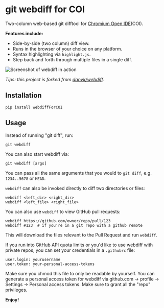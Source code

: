 # git webdiff for COI

Two-column web-based git difftool for [Chromium Open IDE](https://microsoftedge.microsoft.com/addons/detail/chromium-open-ide/ggfoollpnfolfaejalpiihpobcpbegkl)(COI).

**Features include:**
* Side-by-side (two column) diff view.
* Runs in the browser of your choice on any platform.
* Syntax highlighting via `highlight.js`.
* Step back and forth through multiple files in a single diff.

<!-- This is `git webdiff 05157bba^..05157bba`, in this repo -->
![Screenshot of webdiff in action](https://github.com/song-fangzhen/webdiff/blob/master/images/webdiff.png)

*Tips: this project is forked from [danvk/webdiff](https://github.com/danvk/webdiff).*

## Installation

    pip install webdiffForCOI

## Usage

Instead of running "git diff", run:

    git webdiff

You can also start webdiff via:

    git webdiff [args]

You can pass all the same arguments that you would to `git diff`, e.g.
`1234..5678` or `HEAD`.

`webdiff` can also be invoked directly to diff two directories or files:

    webdiff <left_dir> <right_dir>
    webdiff <left_file> <right_file>

You can also use `webdiff` to view GitHub pull requests:

    webdiff https://github.com/owner/repo/pull/123
    webdiff #123  # if you're in a git repo with a github remote

This will download the files relevant to the Pull Request and run `webdiff`.

If you run into GitHub API quota limits or you'd like to use webdiff with
private repos, you can set your credentials in a `.githubrc` file:

```
user.login: yourusername
user.token: your-personal-access-tokens
```

Make sure you chmod this file to only be readable by yourself. You can generate
a personal access token for webdiff via github.com → profile → Settings →
Personal access tokens. Make sure to grant all the "repo" privileges.

**Enjoy!**